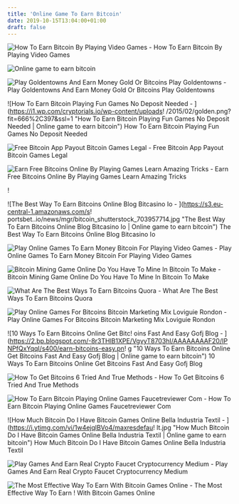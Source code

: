 ```yaml
---
title: 'Online Game To Earn Bitcoin'
date: 2019-10-15T13:04:00+01:00
draft: false
---
```


![How To Earn Bitcoin By Playing Video Games - ](https://i.ytimg.com/vi/pDuRgmnSseo/maxresdefault.jpg "How To Earn Bitcoin By Playing Video Games | Online game to earn bitcoin") How To Earn Bitcoin By Playing Video Games

![Online game to earn bitcoin](https://gaameover.com/wp-content/uploads/2018/01/bovada-1024x593.png "Online game to earn bitcoin") 

![Play Goldentowns And Earn Money Gold Or Bitcoins Play Goldentowns - ](http://4.bp.blogspot.com/-SEl5F7BWq_4/UqnjQCo85CI/AAAAAAAAAAo/9TltZcDn2go/s1600/Goldentownstart1.jpg "Play Goldentowns And Earn Money Gold Or Bitcoins Play Goldentowns | Online game to earn bitcoin") Play Goldentowns And Earn Money Gold Or Bitcoins Play Goldentowns

![How To Earn Bitcoin Playing Fun Games No Deposit Needed - ](https://i1.wp.com/cryptorials.io/wp-content/uploads!   /2015/02/golden.png?fit=666%2C397&ssl=1 "How To Earn Bitcoin Playing Fun Games No Deposit Needed | Online game to earn bitcoin") How To Earn Bitcoin Playing Fun Games No Deposit Needed

![Free Bitcoin App Payout Bitcoin Games Legal - ](http://www.homebasedjobshq.com/wp-content/uploads/2018/06/123.png "Free Bitcoin App Payout Bitcoin Games Legal | Online game to earn bitcoin") Free Bitcoin App Payout Bitcoin Games Legal

![Earn Free Bitcoins Online By Playing Games Learn Amazing Tricks - ](https://www.jouple.com/wp-content/uploads/2018/07/maxresdefault-1.jpg "Earn Free Bitcoins Online By Playing Games Learn Amazing Tricks | Online game to earn bitcoin") Earn Free Bitcoins Online By Playing Games Learn Amazing Tricks

!

![The Best Way To Earn Bitcoins Online Blog Bitcasino Io - ](https://s3.eu-central-1.amazonaws.com/s!   portsbet..io/news/mgr/bitcoin_shutterstock_703957714.jpg "The Best Way To Earn Bitcoins Online Blog Bitcasino Io | Online game to earn bitcoin") The Best Way To Earn Bitcoins Online Blog Bitcasino Io

![Play Online Games To Earn Money Bitcoin For Playing Video Games - ](http://2.bp.blogspot.com/-cEDLPSqxNSc/Vi-YgLHPvCI/AAAAAAAAGQA/CPxVaTSBIKU/s1600/Inbox%2Bbox%2Bdollars.png "Play Online Games To Earn Money Bitcoin For Playing Video Games | Online game to earn bitcoin") Play Online Games To Earn Money Bitcoin For Playing Video Games

![Bitcoin Mining Game Online Do You Have To Mine In Bitcoin To Make - ](https://cryptomininggame.com/bundles/front/images/mining-bitcoin-litecoin-dogecoin.png?v\u003d0.02 "Bitcoin Mining Game Online Do You Ha!   ve To Mine In Bitcoin To Make | Online game to earn bitcoin") Bitcoin Mining Game Online Do You Have To Mine In Bitcoin To Make

![What Are The Best Ways To Earn Bitcoins Quora - ](https://qph.fs.quoracdn.net/main-qimg-4a30e9fb1e3642c8afee72abc3dff559 "What Are The Best Ways To Earn Bitcoins Quora | Online game to earn bitcoin") What Are The Best Ways To Earn Bitcoins Quora

![Play Online Games For Bitcoins Bitcoin Marketing Mix Loviguie Rondon - ](https://news.bitcoin.com/wp-content/uploads/2016/12/promo-pic1-1520x1024.jpg "Play Online Games For Bitcoins Bitcoin Marketing Mix Loviguie Rondon | Online game to earn bitcoin") Play Online Games For Bitcoins Bitcoin Marketing Mix Loviguie Rondon

![10 Ways To Earn Bitcoins Online Get Bitc!   oins Fast And Easy Gofj Blog - ](https://2.bp.blogspot.com/-8r3THlB1XPE/VgvyT8703hI/AAAAAAAAF20/IPNPfQxYqqI/s400/earn-bitcoins-easy.pn!   g "10 Ways To Earn Bitcoins Online Get Bitcoins Fast And Easy Gofj Blog | Online game to earn bitcoin") 10 Ways To Earn Bitcoins Online Get Bitcoins Fast And Easy Gofj Blog

![How To Get Bitcoins 6 Tried And True Methods - ](https://blog.hubspot.com/hubfs/how-to-get-bitcoins.jpg "How To Get Bitcoins 6 Tried And True Methods | Online game to earn bitcoin") How To Get Bitcoins 6 Tried And True Methods

![How To Earn Bitcoin Playing Online Games Faucetreviewer Com - ](https://i1.wp.com/faucetreviewer.com/wp-content/uploads/2019/03/cmg.png?fit=911%2C360&ssl=1 "How To Earn Bitcoin Playing Online Games Faucetreviewer Com | Online game to earn bitcoin") How To Earn Bitcoin Playing Online Games Faucetreviewer Com

![How Much Bitcoin Do I Have Bitcoin Games Online Bella Industria Textil - ](https://i.ytimg.com/vi/1w4ejqlBVo4/maxresdefau!   lt.jpg "How Much Bitcoin Do I Have Bitcoin Games Online Bella Industria Textil | Online game to earn bitcoin") How Much Bitcoin Do I Have Bitcoin Games Online Bella Industria Textil

![Play Games And Earn Real Crypto Faucet Cryptocurrency Medium - ](https://miro.medium.com/max/1400/1*_bAuIXiydA3UjjIdohAjsw.jpeg "Play Games And Earn Real Crypto Faucet Cryptocurrency Medium | Online game to earn bitcoin") Play Games And Earn Real Crypto Faucet Cryptocurrency Medium

![The Most Effective Way To Earn With Bitcoin Games Online - ](https://www.bigbook.ag/wp-content/uploads/2018/02/bigstock-221311096-1.jpg "The Most Effective Way To Earn With Bitcoin Games Online | Online game to earn bitcoin") The Most Effective Way To Earn ! With Bitcoin Games Online